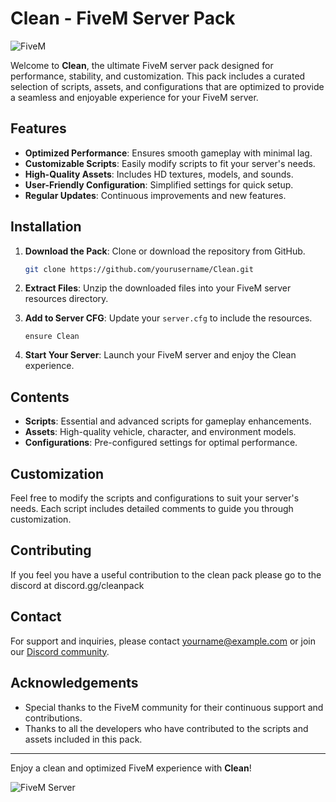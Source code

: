 # Clean - FiveM Server Pack

![FiveM](https://img.shields.io/badge/FiveM-Server%20Pack-orange)


Welcome to **Clean**, the ultimate FiveM server pack designed for performance, stability, and customization. This pack includes a curated selection of scripts, assets, and configurations that are optimized to provide a seamless and enjoyable experience for your FiveM server.

## Features

- **Optimized Performance**: Ensures smooth gameplay with minimal lag.
- **Customizable Scripts**: Easily modify scripts to fit your server's needs.
- **High-Quality Assets**: Includes HD textures, models, and sounds.
- **User-Friendly Configuration**: Simplified settings for quick setup.
- **Regular Updates**: Continuous improvements and new features.

## Installation

1. **Download the Pack**: Clone or download the repository from GitHub.
    ```sh
    git clone https://github.com/yourusername/Clean.git
    ```

2. **Extract Files**: Unzip the downloaded files into your FiveM server resources directory.

3. **Add to Server CFG**: Update your `server.cfg` to include the resources.
    ```plaintext
    ensure Clean
    ```

4. **Start Your Server**: Launch your FiveM server and enjoy the Clean experience.

## Contents

- **Scripts**: Essential and advanced scripts for gameplay enhancements.
- **Assets**: High-quality vehicle, character, and environment models.
- **Configurations**: Pre-configured settings for optimal performance.

## Customization

Feel free to modify the scripts and configurations to suit your server's needs. Each script includes detailed comments to guide you through customization.

## Contributing

If you feel you have a useful contribution to the clean pack please go to the discord at discord.gg/cleanpack

## Contact

For support and inquiries, please contact [yourname@example.com](mailto:yourname@example.com) or join our [Discord community](https://discord.gg/yourdiscord).

## Acknowledgements

- Special thanks to the FiveM community for their continuous support and contributions.
- Thanks to all the developers who have contributed to the scripts and assets included in this pack.

---

Enjoy a clean and optimized FiveM experience with **Clean**!

![FiveM Server](https://i.imgur.com/yourimage.png)
